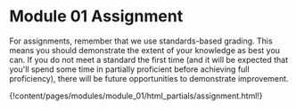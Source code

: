 # Module 01 Assignment

For assignments, remember that we use standards-based grading. This means
you should demonstrate the extent of your knowledge as best you can. If you
do not meet a standard the first time (and it will be expected that you'll
spend some time in partially proficient before achieving full proficiency),
there will be future opportunities to demonstrate improvement.

{!content/pages/modules/module_01/html_partials/assignment.html!}
